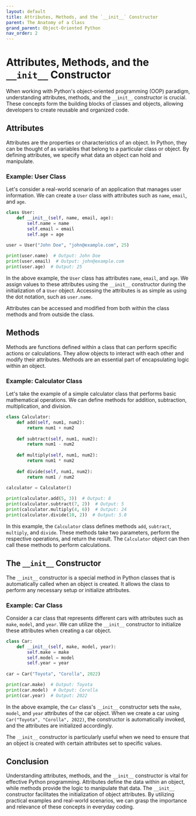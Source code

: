 ```yaml
---
layout: default
title: Attributes, Methods, and the `__init__` Constructor
parent: The Anatomy of a Class
grand_parent: Object-Oriented Python
nav_order: 2
---
```

# Attributes, Methods, and the `__init__` Constructor

When working with Python's object-oriented programming (OOP) paradigm, understanding attributes, methods, and the `__init__` constructor is crucial. These concepts form the building blocks of classes and objects, allowing developers to create reusable and organized code.

## Attributes
Attributes are the properties or characteristics of an object. In Python, they can be thought of as variables that belong to a particular class or object. By defining attributes, we specify what data an object can hold and manipulate.

### Example: User Class
Let's consider a real-world scenario of an application that manages user information. We can create a `User` class with attributes such as `name`, `email`, and `age`.

```python
class User:
    def __init__(self, name, email, age):
        self.name = name
        self.email = email
        self.age = age
        
user = User("John Doe", "john@example.com", 25)

print(user.name)  # Output: John Doe
print(user.email)  # Output: john@example.com
print(user.age)  # Output: 25
```

In the above example, the `User` class has attributes `name`, `email`, and `age`. We assign values to these attributes using the `__init__` constructor during the initialization of a `User` object. Accessing the attributes is as simple as using the dot notation, such as `user.name`.

Attributes can be accessed and modified from both within the class methods and from outside the class.

## Methods
Methods are functions defined within a class that can perform specific actions or calculations. They allow objects to interact with each other and modify their attributes. Methods are an essential part of encapsulating logic within an object.

### Example: Calculator Class
Let's take the example of a simple calculator class that performs basic mathematical operations. We can define methods for addition, subtraction, multiplication, and division.

```python
class Calculator:
    def add(self, num1, num2):
        return num1 + num2
    
    def subtract(self, num1, num2):
        return num1 - num2
    
    def multiply(self, num1, num2):
        return num1 * num2
    
    def divide(self, num1, num2):
        return num1 / num2
        
calculator = Calculator()

print(calculator.add(5, 3))  # Output: 8
print(calculator.subtract(7, 2))  # Output: 5
print(calculator.multiply(4, 6))  # Output: 24
print(calculator.divide(10, 2))  # Output: 5.0
```

In this example, the `Calculator` class defines methods `add`, `subtract`, `multiply`, and `divide`. These methods take two parameters, perform the respective operations, and return the result. The `Calculator` object can then call these methods to perform calculations.

## The `__init__` Constructor
The `__init__` constructor is a special method in Python classes that is automatically called when an object is created. It allows the class to perform any necessary setup or initialize attributes.

### Example: Car Class
Consider a car class that represents different cars with attributes such as `make`, `model`, and `year`. We can utilize the `__init__` constructor to initialize these attributes when creating a car object.

```python
class Car:
    def __init__(self, make, model, year):
        self.make = make
        self.model = model
        self.year = year
        
car = Car("Toyota", "Corolla", 2022)

print(car.make)  # Output: Toyota
print(car.model)  # Output: Corolla
print(car.year)  # Output: 2022
```

In the above example, the `Car` class's `__init__` constructor sets the `make`, `model`, and `year` attributes of the car object. When we create a car using `Car("Toyota", "Corolla", 2022)`, the constructor is automatically invoked, and the attributes are initialized accordingly.

The `__init__` constructor is particularly useful when we need to ensure that an object is created with certain attributes set to specific values.

## Conclusion
Understanding attributes, methods, and the `__init__` constructor is vital for effective Python programming. Attributes define the data within an object, while methods provide the logic to manipulate that data. The `__init__` constructor facilitates the initialization of object attributes. By utilizing practical examples and real-world scenarios, we can grasp the importance and relevance of these concepts in everyday coding.